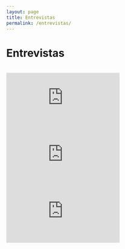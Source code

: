 ```yaml
---
layout: page
title: Entrevistas
permalink: /entrevistas/
---
```


# Entrevistas

<br>
  <div class="row">
    <div class="col-sm">
      <div class="embed-responsive embed-responsive-16by9 mb-5">
        <iframe class="embed-responsive-item" src="https://www.youtube.com/embed/n3wGt0paFYg" webkitallowfullscreen mozallowfullscreen allowfullscreen frameborder='0'></iframe>
      </div>
    </div>
    <div class="col-sm">
      <div class="embed-responsive embed-responsive-16by9 mb-5">
        <iframe class="embed-responsive-item" src="https://www.youtube.com/embed/iYa71G4fmd8" webkitallowfullscreen mozallowfullscreen allowfullscreen frameborder='0'></iframe>
      </div>
    </div>
  </div>
  <div class="row">
    <div class="col"></div>
    <div class="col-sm-6">
      <div class="embed-responsive embed-responsive-16by9">
        <iframe class="embed-responsive-item" src="https://www.youtube.com/embed/Kn1htwplHIs" webkitallowfullscreen mozallowfullscreen allowfullscreen frameborder='0'></iframe>
      </div>
    </div>
    <div class="col"></div>
  </div>
